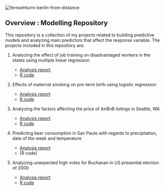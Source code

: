 ![fernsehturm-berlin-from-distance](https://user-images.githubusercontent.com/71023894/94692511-9931e780-0300-11eb-98a8-8f27e5b880b6.jpg)


## Overview : Modelling Repository 

This repository is a collection of my projects related to building predictive models and analyzing main predictors that affect the response variable. The projects included in this repository are:

1. Analyzing the effect of job training on disadvantaged workers in the states using multiple linear regression 
    * [Analysis report](https://github.com/hellonina/Modelling/blob/master/job-training.md) 
    * [R code](https://github.com/hellonina/Modelling/blob/master/job-training-code)


2. Effects of maternal smoking on pre-term birth using logistic regression 
    * [Analysis report](https://github.com/hellonina/Modelling/blob/master/preterm-birth.md)
    * [R code](https://github.com/hellonina/Modelling/blob/master/preterm-birth-code)

3. Analyzing the factors affecting the price of AirBnB listings in Seattle, WA 
    * [Analysis report](https://github.com/hellonina/Modelling/blob/master/airbnb-listings.md)
    * [R code](https://github.com/hellonina/Modelling/blob/master/airbnb-listings-code)

4. Predicting beer consumption in San Paulo with regards to precipitation, date of the week and temperature
    * [Analysis report](https://github.com/hellonina/Modelling/blob/master/beer-consumption.md)
    * [R code] 
    

5. Analyzing unexpected high votes for Buchanan in US presential election of 2000 
    * [Analysis report](https://github.com/hellonina/Modelling/blob/master/us-presidential-election.md)
    * [R code](https://github.com/hellonina/Modelling/blob/master/us-presidential-election-code)
